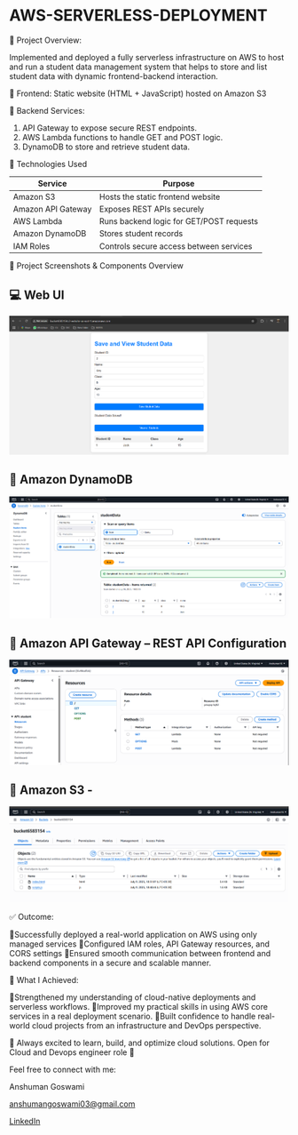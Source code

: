 # AWS-SERVERLESS-DEPLOYMENT

🧩 Project Overview:

 Implemented and deployed a fully serverless infrastructure on AWS to host and run a student data management system that helps to store and list student data with dynamic frontend-backend interaction.
 
🔹 Frontend: Static website (HTML + JavaScript) hosted on Amazon S3

🔹 Backend Services:
 1. API Gateway to expose secure REST endpoints.
 2. AWS Lambda functions to handle GET and POST logic.
 3. DynamoDB to store and retrieve student data.

🔧 Technologies Used

 Service            | Purpose                                  
--------------------|------------------------------------------
 Amazon S3          | Hosts the static frontend website        
 Amazon API Gateway | Exposes REST APIs securely               
 AWS Lambda         | Runs backend logic for GET/POST requests 
 Amazon DynamoDB    | Stores student records                   
 IAM Roles          | Controls secure access between services  

 📸 Project Screenshots & Components Overview
 

 ## 💻 Web UI 
 
![Web](media/Web.png)


##  🧱 Amazon DynamoDB 

![DB](media/DB_table.png)

##  📡 Amazon API Gateway – REST API Configuration

![API](media/api.png)

##  📂 Amazon S3 -

![s3](media/bucket.png)

✅ Outcome:

 🔹Successfully deployed a real-world application on AWS using only managed services
 🔹Configured IAM roles, API Gateway resources, and CORS settings
 🔹Ensured smooth communication between frontend and backend components in a secure and scalable manner.

🚀 What I Achieved:

🔹Strengthened my understanding of cloud-native deployments and serverless workflows.
🔹Improved my practical skills in using AWS core services in a real deployment scenario.
🔹Built confidence to handle real-world cloud projects from an infrastructure and DevOps perspective.

📌 Always excited to learn, build, and optimize cloud solutions.
 Open for Cloud and Devops engineer role 🙌

Feel free to connect with me:

Anshuman Goswami

anshumangoswami03@gmail.com

[LinkedIn](https://www.linkedin.com/in/anshuman-goswami-devopsenthusiast/)


